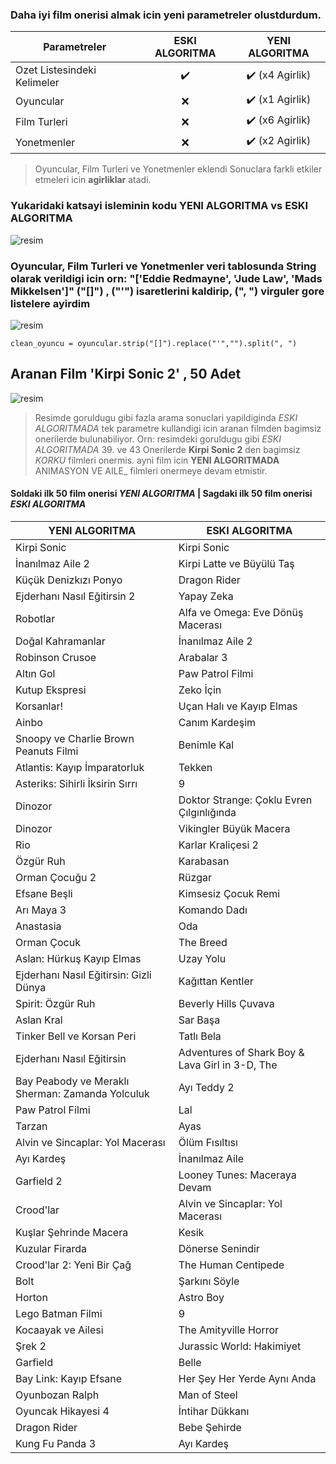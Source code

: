### Daha iyi film onerisi almak icin yeni parametreler olustdurdum.

| Parametreler | ESKI ALGORITMA | YENI ALGORITMA |
| ------------ | :----------------: | :--------------: |
| Ozet Listesindeki Kelimeler | :heavy_check_mark: | :heavy_check_mark: (x4 Agirlik) |
| Oyuncular | :x: | :heavy_check_mark: (x1 Agirlik)  |
| Film Turleri | :x: | :heavy_check_mark: (x6 Agirlik) |
| Yonetmenler | :x: | :heavy_check_mark: (x2 Agirlik) |
> Oyuncular, Film Turleri ve Yonetmenler eklendi Sonuclara farkli etkiler etmeleri icin __agirliklar__ atadi.




### Yukaridaki katsayi isleminin kodu YENI ALGORITMA vs ESKI ALGORITMA
![resim](https://user-images.githubusercontent.com/79863003/200186623-2e8aadaa-e032-46e9-a6a0-0f4450da5385.png)

### Oyuncular, Film Turleri ve Yonetmenler veri tablosunda String olarak verildigi icin orn: "['Eddie Redmayne', 'Jude Law', 'Mads Mikkelsen']" ("[]") , ("'") isaretlerini kaldirip, (", ") virguler gore listelere ayirdim 
![resim](https://user-images.githubusercontent.com/79863003/200187245-65414007-e0de-4300-b79f-c387fec6febc.png)
````
clean_oyuncu = oyuncular.strip("[]").replace("'","").split(", ")
````


## Aranan Film 'Kirpi Sonic 2' , 50 Adet
![resim](https://user-images.githubusercontent.com/79863003/200185144-095c06a8-0ded-43ec-ac07-4f434dd6ed29.png)
> Resimde goruldugu gibi fazla arama sonuclari yapildiginda _ESKI ALGORITMADA_ tek parametre kullandigi icin aranan filmden bagimsiz onerilerde bulunabiliyor.
Orn: resimdeki goruldugu gibi _ESKI ALGORITMADA_ 39. ve 43 Onerilerde __Kirpi Sonic 2__ den bagimsiz _KORKU_ filmleri onermis.
ayni film icin __YENI ALGORITMADA__ ANIMASYON VE AILE_ filmleri onermeye devam etmistir.



#### Soldaki ilk 50 film onerisi _YENI ALGORITMA_  | Sagdaki ilk 50 film onerisi _ESKI ALGORITMA_
| YENI ALGORITMA   | ESKI ALGORITMA |
| ------------- | ------------- |
| Kirpi Sonic | Kirpi Sonic |
| İnanılmaz Aile 2 | Kirpi Latte ve Büyülü Taş |
| Küçük Denizkızı Ponyo | Dragon Rider |
| Ejderhanı Nasıl Eğitirsin 2 | Yapay Zeka |
| Robotlar | Alfa ve Omega: Eve Dönüş Macerası |
| Doğal Kahramanlar | İnanılmaz Aile 2 |
| Robinson Crusoe | Arabalar 3 |
| Altın Gol | Paw Patrol Filmi |
| Kutup Ekspresi | Zeko İçin |
| Korsanlar! | Uçan Halı ve Kayıp Elmas |
| Ainbo | Canım Kardeşim |
| Snoopy ve Charlie Brown Peanuts Filmi | Benimle Kal |
| Atlantis: Kayıp İmparatorluk | Tekken |
| Asteriks: Sihirli İksirin Sırrı | 9 |
| Dinozor | Doktor Strange: Çoklu Evren Çılgınlığında |
| Dinozor | Vikingler Büyük Macera |
| Rio | Karlar Kraliçesi 2 |
| Özgür Ruh | Karabasan |
| Orman Çocuğu 2 | Rüzgar |
| Efsane Beşli | Kimsesiz Çocuk Remi |
| Arı Maya 3 | Komando Dadı |
| Anastasia | Oda |
| Orman Çocuk | The Breed |
| Aslan: Hürkuş Kayıp Elmas | Uzay Yolu |
| Ejderhanı Nasıl Eğitirsin: Gizli Dünya | Kağıttan Kentler |
| Spirit: Özgür Ruh | Beverly Hills Çuvava |
| Aslan Kral | Sar Başa |
| Tinker Bell ve Korsan Peri | Tatlı Bela |
| Ejderhanı Nasıl Eğitirsin | Adventures of Shark Boy & Lava Girl in 3-D, The |
| Bay Peabody ve Meraklı Sherman: Zamanda Yolculuk | Ayı Teddy 2 |
| Paw Patrol Filmi | Lal |
| Tarzan | Ayas |
| Alvin ve Sincaplar: Yol Macerası | Ölüm Fısıltısı |
| Ayı Kardeş | İnanılmaz Aile |
| Garfield 2 | Looney Tunes: Maceraya Devam |
| Crood'lar | Alvin ve Sincaplar: Yol Macerası |
| Kuşlar Şehrinde Macera | Kesik |
| Kuzular Firarda | Dönerse Senindir |
| Crood'lar 2: Yeni Bir Çağ | The Human Centipede |
| Bolt | Şarkını Söyle |
| Horton | Astro Boy |
| Lego Batman Filmi | 9 |
| Kocaayak ve Ailesi | The Amityville Horror |
| Şrek 2 | Jurassic World: Hakimiyet |
| Garfield | Belle |
| Bay Link: Kayıp Efsane | Her Şey Her Yerde Aynı Anda |
| Oyunbozan Ralph | Man of Steel |
| Oyuncak Hikayesi 4 | İntihar Dükkanı |
| Dragon Rider | Bebe Şehirde |
| Kung Fu Panda 3 | Ayı Kardeş |


